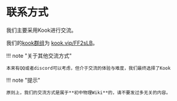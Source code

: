 # 联系方式

我们主要采用Kook进行交流。

我们的[kook群组](https://kook.vip/FF2sLB)为 [kook.vip/FF2sLB](https://kook.vip/FF2sLB)。

!!! note "关于其他交流方式"

    本来有QQ或者discord可以考虑，但介于交流的体验与难度，我们最终选择了Kook

!!! note "提示"

    原则上，我们的交流方式是属于**初中物理Wiki**的，请不要发过多无关的内容。
